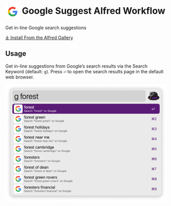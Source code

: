 # <img src='Workflow/icon.png' width='45' align='center' alt='icon'> Google Suggest Alfred Workflow

Get in-line Google search suggestions

[⤓ Install From the Alfred Gallery](https://alfred.app/workflows/alfredapp/google-suggest/)

## Usage

Get in-line suggestions from Google’s search results via the Search Keyword (default: `g`). Press <kbd>⏎</kbd> to open the search results page in the default web browser.

![Google in-line results](Workflow/images/about/google-search-results.png)
